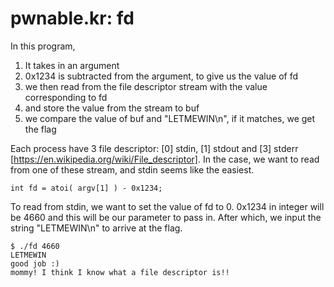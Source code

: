 # pwnable.kr: fd

In this program, 
1. It takes in an argument
2. 0x1234 is subtracted from the argument, to give us the value of fd
3. we then read from the file descriptor stream with the value corresponding to fd
4. and store the value from the stream to buf
5. we compare the value of buf and "LETMEWIN\n", if it matches, we get the flag

Each process have 3 file descriptor: [0] stdin, [1] stdout and [3] stderr [https://en.wikipedia.org/wiki/File_descriptor]. In the case, we want to read from one of these stream, and stdin seems like the easiest.

```
int fd = atoi( argv[1] ) - 0x1234;
```
To read from stdin, we want to set the value of fd to 0. 0x1234 in integer will be 4660 and this will be our parameter to pass in. After which, we input the string "LETMEWIN\n" to arrive at the flag.

```
$ ./fd 4660
LETMEWIN
good job :)
mommy! I think I know what a file descriptor is!!
```